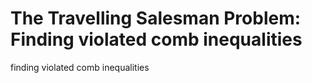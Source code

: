 # The Travelling Salesman Problem: Finding violated comb inequalities
finding violated comb inequalities
